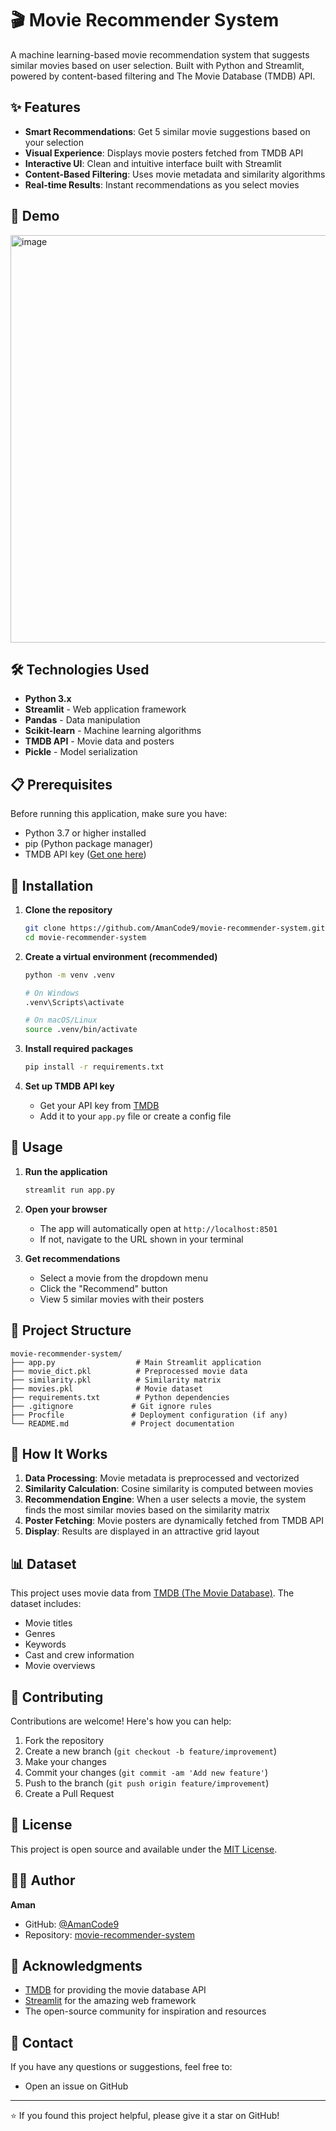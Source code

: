 # 🎬 Movie Recommender System

A machine learning-based movie recommendation system that suggests similar movies based on user selection. Built with Python and Streamlit, powered by content-based filtering and The Movie Database (TMDB) API.

## ✨ Features

- **Smart Recommendations**: Get 5 similar movie suggestions based on your selection
- **Visual Experience**: Displays movie posters fetched from TMDB API
- **Interactive UI**: Clean and intuitive interface built with Streamlit
- **Content-Based Filtering**: Uses movie metadata and similarity algorithms
- **Real-time Results**: Instant recommendations as you select movies

## 🚀 Demo
<img width="1783" height="652" alt="image" src="https://github.com/user-attachments/assets/4bfb43b8-76d4-4576-a5e2-53aa4ea9182c" />


## 🛠️ Technologies Used

- **Python 3.x**
- **Streamlit** - Web application framework
- **Pandas** - Data manipulation
- **Scikit-learn** - Machine learning algorithms
- **TMDB API** - Movie data and posters
- **Pickle** - Model serialization

## 📋 Prerequisites

Before running this application, make sure you have:

- Python 3.7 or higher installed
- pip (Python package manager)
- TMDB API key ([Get one here](https://www.themoviedb.org/settings/api))

## 💾 Installation

1. **Clone the repository**
   ```bash
   git clone https://github.com/AmanCode9/movie-recommender-system.git
   cd movie-recommender-system
   ```

2. **Create a virtual environment (recommended)**
   ```bash
   python -m venv .venv
   
   # On Windows
   .venv\Scripts\activate
   
   # On macOS/Linux
   source .venv/bin/activate
   ```

3. **Install required packages**
   ```bash
   pip install -r requirements.txt
   ```

4. **Set up TMDB API key**
   - Get your API key from [TMDB](https://www.themoviedb.org/settings/api)
   - Add it to your `app.py` file or create a config file

## 🎯 Usage

1. **Run the application**
   ```bash
   streamlit run app.py
   ```

2. **Open your browser**
   - The app will automatically open at `http://localhost:8501`
   - If not, navigate to the URL shown in your terminal

3. **Get recommendations**
   - Select a movie from the dropdown menu
   - Click the "Recommend" button
   - View 5 similar movies with their posters

## 📁 Project Structure

```
movie-recommender-system/
├── app.py                  # Main Streamlit application
├── movie_dict.pkl          # Preprocessed movie data
├── similarity.pkl          # Similarity matrix
├── movies.pkl              # Movie dataset
├── requirements.txt        # Python dependencies
├── .gitignore             # Git ignore rules
├── Procfile               # Deployment configuration (if any)
└── README.md              # Project documentation
```

## 🧠 How It Works

1. **Data Processing**: Movie metadata is preprocessed and vectorized
2. **Similarity Calculation**: Cosine similarity is computed between movies
3. **Recommendation Engine**: When a user selects a movie, the system finds the most similar movies based on the similarity matrix
4. **Poster Fetching**: Movie posters are dynamically fetched from TMDB API
5. **Display**: Results are displayed in an attractive grid layout

## 📊 Dataset

This project uses movie data from [TMDB (The Movie Database)](https://www.themoviedb.org/). The dataset includes:
- Movie titles
- Genres
- Keywords
- Cast and crew information
- Movie overviews

## 🤝 Contributing

Contributions are welcome! Here's how you can help:

1. Fork the repository
2. Create a new branch (`git checkout -b feature/improvement`)
3. Make your changes
4. Commit your changes (`git commit -am 'Add new feature'`)
5. Push to the branch (`git push origin feature/improvement`)
6. Create a Pull Request

## 📝 License

This project is open source and available under the [MIT License](LICENSE).

## 👨‍💻 Author

**Aman**
- GitHub: [@AmanCode9](https://github.com/AmanCode9)
- Repository: [movie-recommender-system](https://github.com/AmanCode9/movie-recommender-system)

## 🙏 Acknowledgments

- [TMDB](https://www.themoviedb.org/) for providing the movie database API
- [Streamlit](https://streamlit.io/) for the amazing web framework
- The open-source community for inspiration and resources

## 📧 Contact

If you have any questions or suggestions, feel free to:
- Open an issue on GitHub
---

⭐ If you found this project helpful, please give it a star on GitHub!
